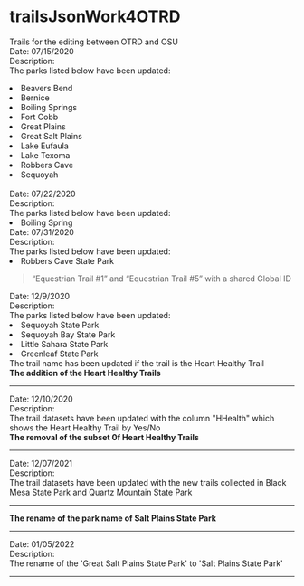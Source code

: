# trailsJsonWork4OTRD

Trails for the editing between OTRD and OSU<br>
Date: 07/15/2020<br>
Description:<br>
The parks listed below have been updated:
<li>Beavers Bend</li>
<li>Bernice</li>
<li>Boiling Springs</li>
<li>Fort Cobb</li>
<li>Great Plains</li>
<li>Great Salt Plains</li>
<li>Lake Eufaula</li>
<li>Lake Texoma</li>
<li>Robbers Cave</li>
<li>Sequoyah</li><br>
Date: 07/22/2020<br>
Description:<br>
The parks listed below have been updated:
<li>Boiling Spring</li>
Date: 07/31/2020<br>
Description:<br>
The parks listed below have been updated:
<li>Robbers Cave State Park</li>
<blockquote>“Equestrian Trail #1” and “Equestrian Trail #5” with a shared Global ID </blockquote>
Date: 12/9/2020<br>
Description:<br>
The parks listed below have been updated:
<li>Sequoyah State Park</li>
<li>Sequoyah Bay State Park</li>
<li>Little Sahara State Park</li>
<li>Greenleaf State Park</li>
The trail name has been updated if the trail is the Heart Healthy Trail<br>
<b>The addition of the Heart Healthy Trails</b><hr>
Date: 12/10/2020<br>
Description:<br>
The trail datasets have been updated with the column "HHealth" which shows the Heart Healthy Trail by Yes/No<br>
<b>The removal of the subset 0f Heart Healthy Trails</b><hr>
Date: 12/07/2021<br>
Description:<br>
The trail datasets have been updated with the new trails collected in Black Mesa State Park and Quartz Mountain State Park<br><hr>
<b>The rename of the park name of Salt Plains State Park</b><hr>
Date: 01/05/2022<br>
Description:<br>
The rename of the 'Great Salt Plains State Park' to 'Salt Plains State Park' <br><hr>